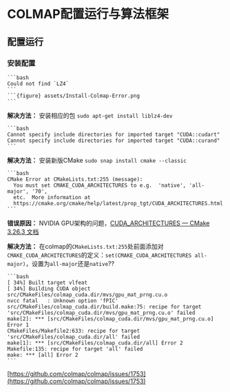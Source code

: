 # COLMAP配置运行与算法框架

## 配置运行

### 安装配置

````{error}
```bash
Could not find `LZ4`
```
```{figure} assets/Install-Colmap-Error.png
```
````

**解决方法：** 安装相应的包 `sudo apt-get install liblz4-dev`

````{error}
```bash
Cannot specify include directories for imported target "CUDA::cudart"
Cannot specify include directories for imported target "CUDA::curand"
```
````

**解决方法：** 安装新版CMake `sudo snap install cmake --classic`

````{error}
```bash
CMake Error at CMakeLists.txt:255 (message):
  You must set CMAKE_CUDA_ARCHITECTURES to e.g.  'native', 'all-major', '70',
  etc.  More information at
  https://cmake.org/cmake/help/latest/prop_tgt/CUDA_ARCHITECTURES.html
```
````



**错误原因：** NVIDIA GPU架构的问题，[CUDA_ARCHITECTURES — CMake 3.26.3 文档](https://cmake.org/cmake/help/latest/prop_tgt/CUDA_ARCHITECTURES.html)

**解决方法：** 在colmap的`CMakeLists.txt:255`处前面添加对`CMAKE_CUDA_ARCHITECTURES`的定义：`set(CMAKE_CUDA_ARCHITECTURES all-major)`，设置为`all-major`还是`native`??



````{error}
```bash
[ 34%] Built target vlfeat
[ 34%] Building CUDA object src/CMakeFiles/colmap_cuda.dir/mvs/gpu_mat_prng.cu.o
nvcc fatal   : Unknown option 'fPIC'
src/CMakeFiles/colmap_cuda.dir/build.make:75: recipe for target 'src/CMakeFiles/colmap_cuda.dir/mvs/gpu_mat_prng.cu.o' failed
make[2]: *** [src/CMakeFiles/colmap_cuda.dir/mvs/gpu_mat_prng.cu.o] Error 1
CMakeFiles/Makefile2:633: recipe for target 'src/CMakeFiles/colmap_cuda.dir/all' failed
make[1]: *** [src/CMakeFiles/colmap_cuda.dir/all] Error 2
Makefile:135: recipe for target 'all' failed
make: *** [all] Error 2
```
````

[https://github.com/colmap/colmap/issues/1753](https://github.com/colmap/colmap/issues/1753)

